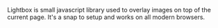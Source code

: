Lightbox is small javascript library used to overlay images on top of the current page. It's a snap to setup and works on all modern browsers.